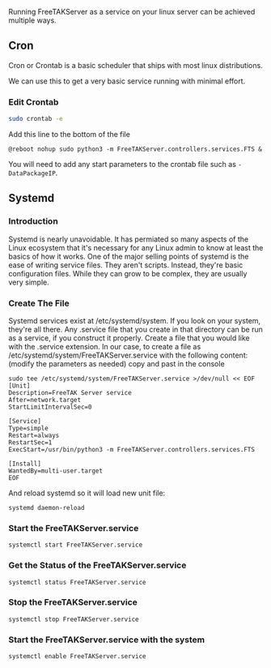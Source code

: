 Running FreeTAKServer as a service on your linux server can be achieved multiple ways.

## Cron
Cron or Crontab is a basic scheduler that ships with most linux distributions.

We can use this to get a very basic service running with minimal effort.

### Edit Crontab
```bash
sudo crontab -e
```

Add this line to the bottom of the file

```
@reboot nohup sudo python3 -m FreeTAKServer.controllers.services.FTS &
```

You will need to add any start parameters to the crontab file such as `-DataPackageIP`.

## Systemd

### Introduction
Systemd is nearly unavoidable. It has permiated so many aspects of the Linux ecosystem that it's necessary for any Linux admin to know at least the basics of how it works. 
One of the major selling points of systemd is the ease of writing service files. 
They aren't scripts. Instead, they're basic configuration files. While they can grow to be complex, they are usually very simple.

### Create The File
Systemd services exist at /etc/systemd/system. If you look on your system, they're all there. 
Any .service file that you create in that directory can be run as a service, if you construct it properly. 
Create a file that you would like with the .service extension. 
In our case, to create a file as /etc/systemd/system/FreeTAKServer.service with the following content:
(modify the parameters as needed)
copy and past in the console

```
sudo tee /etc/systemd/system/FreeTAKServer.service >/dev/null << EOF
[Unit]
Description=FreeTAK Server service
After=network.target
StartLimitIntervalSec=0

[Service]
Type=simple
Restart=always
RestartSec=1
ExecStart=/usr/bin/python3 -m FreeTAKServer.controllers.services.FTS

[Install]
WantedBy=multi-user.target
EOF
```

And reload systemd so it will load new unit file:
```
systemd daemon-reload
```

### Start the FreeTAKServer.service
```
systemctl start FreeTAKServer.service
```

### Get the Status of the FreeTAKServer.service
```
systemctl status FreeTAKServer.service
```

### Stop the FreeTAKServer.service
```
systemctl stop FreeTAKServer.service
```

### Start the FreeTAKServer.service with the system
```
systemctl enable FreeTAKServer.service
```
